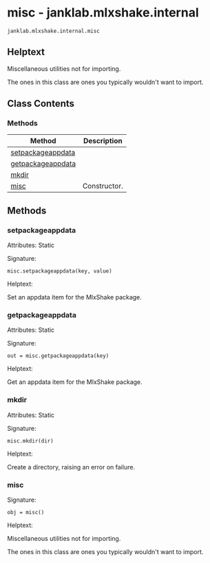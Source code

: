 # misc - janklab.mlxshake.internal

```text
janklab.mlxshake.internal.misc
```

## Helptext

Miscellaneous utilities not for importing.

The ones in this class are ones you typically wouldn't want to import.


## Class Contents

### Methods

| Method | Description |
| -------- | ----------- |
| [setpackageappdata](#janklab.mlxshake.internal.misc.setpackageappdata) |  |
| [getpackageappdata](#janklab.mlxshake.internal.misc.getpackageappdata) |  |
| [mkdir](#janklab.mlxshake.internal.misc.mkdir) |  |
| [misc](#janklab.mlxshake.internal.misc.misc) | Constructor. |

## Methods

<a name="janklab.mlxshake.internal.misc.setpackageappdata"></a>
### setpackageappdata

Attributes: Static

Signature:
```
misc.setpackageappdata(key, value)
```

Helptext:

Set an appdata item for the MlxShake package.



<a name="janklab.mlxshake.internal.misc.getpackageappdata"></a>
### getpackageappdata

Attributes: Static

Signature:
```
out = misc.getpackageappdata(key)
```

Helptext:

Get an appdata item for the MlxShake package.



<a name="janklab.mlxshake.internal.misc.mkdir"></a>
### mkdir

Attributes: Static

Signature:
```
misc.mkdir(dir)
```

Helptext:

Create a directory, raising an error on failure.



<a name="janklab.mlxshake.internal.misc.misc"></a>
### misc

Signature:
```
obj = misc()
```

Helptext:

Miscellaneous utilities not for importing.

The ones in this class are ones you typically wouldn't want to import.





